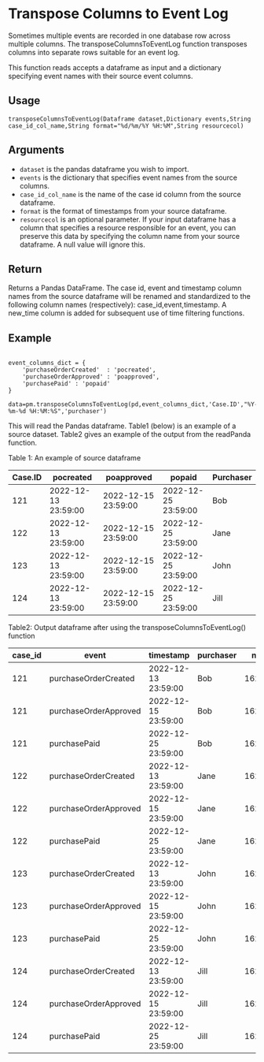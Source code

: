 # Transpose Columns to Event Log

Sometimes multiple events are recorded in one database row across multiple columns. The transposeColumnsToEventLog function transposes columns into separate rows suitable for an event log.

This function reads accepts a dataframe as input and a dictionary specifying event names with their source event columns.

## Usage
``
transposeColumnsToEventLog(Dataframe dataset,Dictionary events,String case_id_col_name,String format="%d/%m/%Y %H:%M",String resourcecol)
``

## Arguments
- `dataset` is the pandas dataframe you wish to import.
- `events` is the dictionary that specifies event names from the source columns.
- `case_id_col_name` is the name of the case id column from the source dataframe.
- `format` is the format of timestamps from your source dataframe.
- `resourcecol` is an optional parameter. If your input dataframe has a column that specifies a resource responsible for an event, you can preserve this data by specifying the column name from your source dataframe. A null value will ignore this.

## Return
Returns a Pandas DataFrame. The case id, event and timestamp column names from the source dataframe will be renamed and standardized to the following column names (respectively): case_id,event,timestamp. A new_time column is added for subsequent use of time filtering functions.

## Example
```

event_columns_dict = {
    'purchaseOrderCreated'  : 'pocreated',
    'purchaseOrderApproved' : 'poapproved',
    'purchasePaid' : 'popaid'
}

data=pm.transposeColumnsToEventLog(pd,event_columns_dict,'Case.ID',"%Y-%m-%d %H:%M:%S",'purchaser')
```
This will read the Pandas dataframe. Table1 (below) is an example of a source dataset. Table2 gives an example of the output from the readPanda function.

Table 1: An example of source dataframe


| Case.ID | pocreated | poapproved | popaid | Purchaser |
| ------- | --------- | ----------- | -------- | ------- |
| 121 | 2022-12-13 23:59:00 | 2022-12-15 23:59:00 | 2022-12-25 23:59:00 | Bob |
| 122     	| 2022-12-13 23:59:00 	| 2022-12-15 23:59:00   | 2022-12-25 23:59:00    	| Jane 	|
| 123     	| 2022-12-13 23:59:00 	| 2022-12-15 23:59:00   | 2022-12-25 23:59:00    	| John 	|
| 124     	| 2022-12-13 23:59:00 	| 2022-12-15 23:59:00   | 2022-12-25 23:59:00    	| Jill 	|

Table2: Output dataframe after using the transposeColumnsToEventLog() function

| case_id 	| event           	    | timestamp  | purchaser | new_time |
| --------- | --------------------- | ---------- | --------- | -------- |
| 121     	| purchaseOrderCreated	| 2022-12-13 23:59:00   | Bob 	| 1625235606 |
| 121     	| purchaseOrderApproved	| 2022-12-15 23:59:00   | Bob 	| 1625235763 |
| 121     	| purchasePaid | 2022-12-25 23:59:00   | Bob 	| 1625236207 |
| 122     	| purchaseOrderCreated	| 2022-12-13 23:59:00   | Jane 	| 1625235606 |
| 122     	| purchaseOrderApproved	| 2022-12-15 23:59:00   | Jane 	|1625235763 |
| 122     	| purchasePaid | 2022-12-25 23:59:00   | Jane 	| 1625236207 |
| 123     	| purchaseOrderCreated	| 2022-12-13 23:59:00   | John 	| 1625235606 |
| 123     	| purchaseOrderApproved	| 2022-12-15 23:59:00   | John 	| 1625235763 |
| 123     	| purchasePaid | 2022-12-25 23:59:00   | John 	| 1625236207 |
| 124     	| purchaseOrderCreated	| 2022-12-13 23:59:00   | Jill 	| 1625235606 |
| 124     	| purchaseOrderApproved	| 2022-12-15 23:59:00   | Jill 	| 1625235763 |
| 124     	| purchasePaid | 2022-12-25 23:59:00   | Jill 	| 1625236207 |